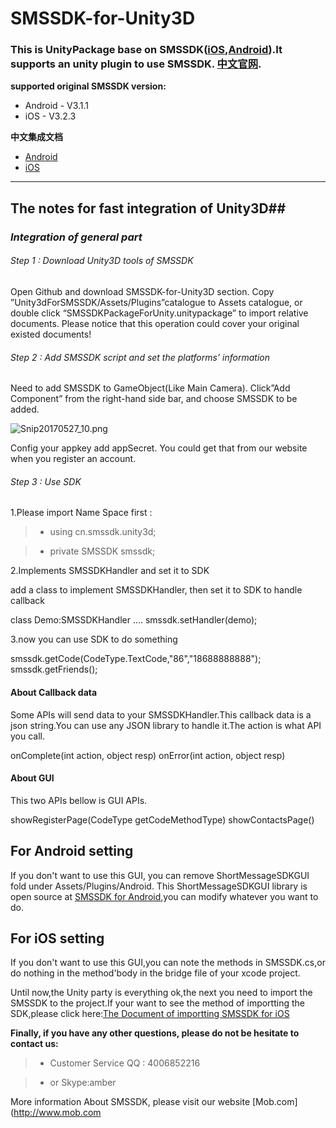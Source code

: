# SMSSDK-for-Unity3D
### This is UnityPackage base on SMSSDK([iOS](https://github.com/MobClub/SMSSDK-for-iOS),[Android](https://github.com/MobClub/SMSSDK-for-Android)).It supports an unity plugin to use SMSSDK. [中文官网](http://sms.mob.com/).
**supported original SMSSDK version:**

- Android - V3.1.1
- iOS - V3.2.3

**中文集成文档**

- [Android](http://wiki.mob.com/smssdk-android-for-unity3d/)
- [iOS](http://wiki.mob.com/smssdk-ios-for-unity3d/
)

- - - - -

## The notes for fast integration of Unity3D##

### *Integration of general part*

###### Step 1 : Download Unity3D tools of SMSSDK

Open Github and download SMSSDK-for-Unity3D section. Copy ”Unity3dForSMSSDK/Assets/Plugins”catalogue to Assets catalogue, or double click “SMSSDKPackageForUnity.unitypackage” to import relative documents.
Please notice that this operation could cover your original existed documents!

###### Step 2 : Add SMSSDK script and set the platforms’ information

Need to add SMSSDK to GameObject(Like Main Camera). Click”Add Component” from the right-hand side bar, and choose SMSSDK to be added.

![Snip20170527_10.png](http://upload-images.jianshu.io/upload_images/4131265-fe527878a87cd289.png?imageMogr2/auto-orient/strip%7CimageView2/2/w/1240)

Config your appkey add appSecret. You could get that from our website when you register an account. 

###### Step 3 : Use SDK

1.Please import Name Space first :

> * using cn.smssdk.unity3d;

> * private SMSSDK smssdk;


2.Implements SMSSDKHandler and set it to SDK

add a class to implement SMSSDKHandler, then set it to SDK to handle callback

class Demo:SMSSDKHandler
....
smssdk.setHandler(demo);

3.now you can use SDK to do something

smssdk.getCode(CodeType.TextCode,"86","18688888888");
smssdk.getFriends();

#### About Callback data
Some APIs will send data to your SMSSDKHandler.This callback data is a json string.You can use  any JSON library to handle it.The action is what API you call.

onComplete(int action, object resp)
onError(int action, object resp)

#### About GUI

This two APIs bellow is GUI APIs.

showRegisterPage(CodeType getCodeMethodType)
showContactsPage()
## For Android setting
If you don't want to  use this GUI, you can remove ShortMessageSDKGUI fold under Assets/Plugins/Android. This ShortMessageSDKGUI library is open source at [SMSSDK for Android](https://github.com/MobClub/SMSSDK-for-Android),you can modify whatever you want to do.

## For iOS setting
If you don't want to  use this GUI,you can note the methods in SMSSDK.cs,or do nothing in the method'body in the bridge file of your xcode project.

Until now,the Unity party is everything ok,the next you need to import the SMSSDK to the project.If your want to see the method of importting the SDK,please click here:[The Document of importting SMSSDK for iOS](https://github.com/MobClub/SMSSDK-for-iOS)

**Finally, if you have any other questions, please do not be hesitate to contact us:**

> * Customer Service QQ : 4006852216

> * or Skype:amber

More information About SMSSDK, please visit our website [Mob.com](http://www.mob.com


